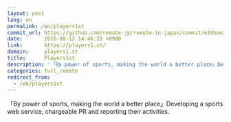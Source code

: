 ```yaml
---
layout: post
lang: en
permalink: /en/players1st
commit_url: https://github.com/remote-jp/remote-in-japan/commit/e19bae2000cbd705832a6dcf154369ad853503f1
date:       2016-08-12 14:46:25 +0900
link:       https://players1.st/
domain:     players1.st
title:      Players1st
description: '「By power of sports, making the world a better place」Developing a sports web service, chargeable PR and reporting their activities.'
categories: full_remote
redirect_from:
  - /en/players1st
---
```


<p>「By power of sports, making the world a better place」Developing a sports web service, chargeable PR and reporting their activities.</p>
